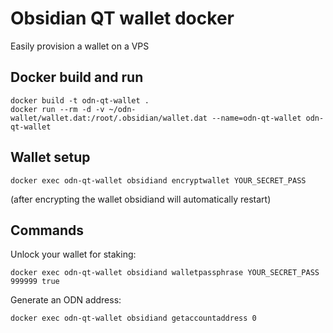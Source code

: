 # Obsidian QT wallet docker

Easily provision a wallet on a VPS

## Docker build and run
```
docker build -t odn-qt-wallet .
docker run --rm -d -v ~/odn-wallet/wallet.dat:/root/.obsidian/wallet.dat --name=odn-qt-wallet odn-qt-wallet
```

## Wallet setup
```
docker exec odn-qt-wallet obsidiand encryptwallet YOUR_SECRET_PASS
```
(after encrypting the wallet obsidiand will automatically restart)


## Commands
Unlock your wallet for staking: 
```
docker exec odn-qt-wallet obsidiand walletpassphrase YOUR_SECRET_PASS 999999 true
```

Generate an ODN address:
```
docker exec odn-qt-wallet obsidiand getaccountaddress 0
```
